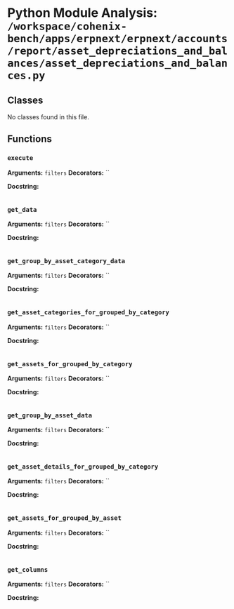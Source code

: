 # Python Module Analysis: `/workspace/cohenix-bench/apps/erpnext/erpnext/accounts/report/asset_depreciations_and_balances/asset_depreciations_and_balances.py`

## Classes

No classes found in this file.


## Functions

### `execute`
**Arguments:** `filters`
**Decorators:** ``

**Docstring:**
```

```
### `get_data`
**Arguments:** `filters`
**Decorators:** ``

**Docstring:**
```

```
### `get_group_by_asset_category_data`
**Arguments:** `filters`
**Decorators:** ``

**Docstring:**
```

```
### `get_asset_categories_for_grouped_by_category`
**Arguments:** `filters`
**Decorators:** ``

**Docstring:**
```

```
### `get_assets_for_grouped_by_category`
**Arguments:** `filters`
**Decorators:** ``

**Docstring:**
```

```
### `get_group_by_asset_data`
**Arguments:** `filters`
**Decorators:** ``

**Docstring:**
```

```
### `get_asset_details_for_grouped_by_category`
**Arguments:** `filters`
**Decorators:** ``

**Docstring:**
```

```
### `get_assets_for_grouped_by_asset`
**Arguments:** `filters`
**Decorators:** ``

**Docstring:**
```

```
### `get_columns`
**Arguments:** `filters`
**Decorators:** ``

**Docstring:**
```

```

